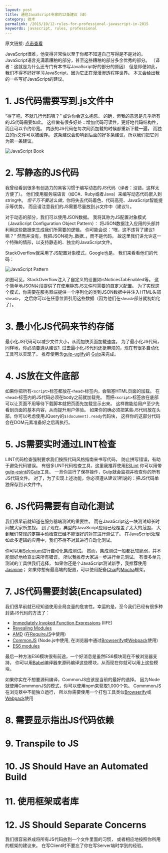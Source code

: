 ```yaml
---
layout: post
title: 通往JavaScript专家的12条建议（译）
category: 技术
permalink: /2015/10/12-rules-for-professional-javascript-in-2015
keywords: javascript, rules, professional
---
```


原文链接: [点击查看](https://medium.com/@housecor/12-rules-for-professional-javascript-in-2015-f158e7d3f0fc)


JavaScript很难，他变得非常快以至于你都不知道自己写得是不是对的。
JavaScript语言充满着糟粕的部分，甚至这些糟粕的部分多余优秀的部分。
（译者：这就是为什么还专门有本书写JavaScript好的部分的原因）
但是即便如此，我们不得不好好学习JavaScript，因为它正在漫漫渗透程序世界。
本文会给出我的一些写好JavaScript的建议。

# 1. JS代码需要写到.js文件中
“得了吧，不就几行代码嘛？” 或许你会这么抱怨。 
的确，但我的意思是几乎所有的JS代码需要如此。
这样做有很多好处：增加代码可读性，更好地代码结构性，
而且可以节约带宽。
内嵌的JS代码在每次网页加载的时候都重新下载一遍，
而独立的js文件可以被缓存。
这条建议会影响到后面的好多条建议，所以我们把它列为第一条建议。

![JavaScript Book](http://qiangrw.github.io/images/javascript_book.jpg "JavaScript Book")

# 2. 写静态的JS代码
我曾经看到很多有创造力的黑客习惯于编写动态的JS代码（译者：没错，这样太方便了）。
他们使用服务端语言（如C#、Ruby或者Java）来编写动态代码嵌入到string中。
_但千万不要这么做_，你将失去代码着色、代码高亮、JavaScript智能提示等优势。
而且请注意我们的JS需要尽量放到.js文件中（建议1）。

对于动态的部分，我们可以使用JSON数据。
我将其称为JS配置对象模式（JavaScript Configuration Object Pattern）：
将JSON数据注入应用的头部并利用这些数据来生成我们所需要的逻辑。
你可能会说：“嘿，这不违背了建议1嘛？”
然而并没有，我把JSON视为_数据_，而不是代码，
故这里我们讲允许这一个特殊的情形，以支持静态的、独立的JavaScript文件。

StackOverflow就采用了JS配置对象模式，Google也是。
我们来看看他们的代码：

![JavaScript Pattern](http://qiangrw.github.io/images/javascript_pattern.png "JavaScript Pattern")

如图可见，StackOverflow注入了自定义的设置如isNoticesTabEnabled等。
这个简单地JSON片段提供了在使用静态JS文件时需要的自定义配置。
为了实现这个模式，你需要在服务器端提供一个序列化的类到JSON数据中并注入HTML头部`<head>`，
之后你可以在任意位置引用这些数据（因为他们在`<head>`部分就初始化了）。

# 3. 最小化JS代码来节约存储
最小化JS代码可以减少文件大小，从而加快页面加载速度。
为了最小化JS代码，同样地，你必须要遵从建议1.
过去最小化JS代码还挺麻烦的，现在有很多自动化工具可以实现了。
推荐使用含[gulp-uglify](https://www.npmjs.com/package/gulp-uglify)的
[Gulp](http://gulpjs.com/)来完成。

# 4. JS放在文件底部 
如果你把所有`<script>`标签都放在`<head>`标签内，会阻塞HTML页面的加载。
在`<head>`标签内的JS代码必须在body之前就加载完。
而把`<script>`标签放在底部可以让页面不用等待下载脚本就把页面先加载显示出来。
这样做能给用户至少先看到页面的基本内容，从而提升用户体验。
如果你的确必须把某些JS代码放在头部，你可以考虑使用JQuery的`$(document).ready`代码块，
这样你的这部分代码会在DOM元素准备好之后再执行。

# 5. JS需要实时通过LINT检查 
LINT代码检查强制要求我们按照代码风格指南来书写代码，
防止拼写错误，有助于避免代码错误。
有很多LINT代码检查工具，这里我推荐使用[ESLint](http://eslint.org/)
你可以用带[gulp-esint](https://www.npmjs.com/package/gulp-eslint)的[Gulp](http://gulpjs.com/)工具。
一旦你进行了保存操作，Gulp就会监视并检查你的所有JS代码文件。
对了，为了实现上述功能，你必须遵从建议1所说的：把JS代码单独保存到.js文件中。


# 6. JS代码需要有自动化测试 
我们很早前就知道在服务器端测试的重要性。
而在JavaScript这一块测试却长时间被大家所忽视。
到了现在，典型的JavaScript应用已经覆盖了太大的范围，
大到我们常规的定期手动检查已经不能很好的对其进行测试了。
在JavaScript处理如此多逻辑的应用中，我们不得不对其进行自动化测试。

你可以用[Selenium](http://www.seleniumhq.org/)进行自动化集成测试。
然而，集成测试一般都比较脆弱，并不能很好地检查出来所有错误。
所以我推荐大家进一步进行单元测试。
有很多单元测试的工具供我们选择，
如果你还是个JavaScript测试新手，我推荐使用[Jasmine](http://jasmine.github.io/)；
如果你想有最高端的配置，可以使用配备[Chai](http://chaijs.com/)的[Mocha](https://mochajs.org/)框架。

# 7. JS代码需要封装(Encapsulated)
我们很早前就已经知道使用全局变量的危害性。幸运的是，至今我们已经有很多种封装JS代码的方法了：

* [Immediately Invoked Function Expressions](https://en.wikipedia.org/wiki/Immediately-invoked_function_expression) (IIFE)
* [Revealing Modules](http://addyosmani.com/resources/essentialjsdesignpatterns/book/#revealingmodulepatternjavascript) 
* [AMD](http://requirejs.org/docs/whyamd.html) (在[RequireJS](http://requirejs.org/)中使用) 
* [CommonJS](http://www.sitepoint.com/understanding-module-exports-exports-node-js/) (Node.js中使用, 在浏览器中通过[Browserify](http://browserify.org/)或[Webpack](http://webpack.github.io/)使用)
* [ES6 modules](https://developer.mozilla.org/en-US/docs/Web/JavaScript/Reference/Statements/import#Browser_compatibility)

最后一种方法ES6模块很有前途，一个好消息是虽然ES6模块现在不被浏览器支持，
你可以用[Babel](https://babeljs.io/)编译器来源码编译这些模块，从而现在你就可以用上这些模块。

如果你实在不想要源码编译，CommonJS应该是当前的最好的选择。
因为Node就使用CommmonJS的模式，你可以使用npm来获取1,000个包。
CommmonJS在浏览器中不能独立运行，
所以你需要使用一个打包工具类似[Browserify](http://browserify.org/)或[Webpack](http://webpack.github.io/)使用

# 8. 需要显示指出JS代码依赖

# 9. Transpile to JS

# 10. JS Should Have an Automated Build

# 11. 使用框架或者库

# 12. JS Should Separate Concerns
我们很容易养成将所有JS代码放到一个文件里面的习惯，
或者相应地按照你所用的框架的建议来。
在写Client时不要忘了你在写Server端时学到的经验。




